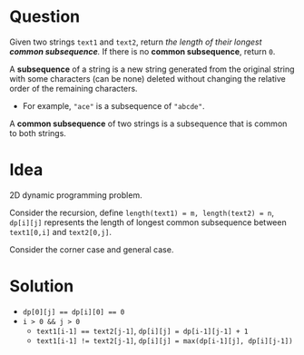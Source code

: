# Question

Given two strings `text1` and `text2`, return *the length of their longest **common subsequence**.* If there is no **common subsequence**, return `0`.

A **subsequence** of a string is a new string generated from the original string with some characters (can be none) deleted without changing the relative order of the remaining characters.

- For example, `"ace"` is a subsequence of `"abcde"`.

A **common subsequence** of two strings is a subsequence that is common to both strings.

# Idea

2D dynamic programming problem.

Consider the recursion, define `length(text1) = m, length(text2) = n`, `dp[i][j]` represents the length of longest common subsequence between `text1[0,i]` and `text2[0,j]`.

Consider the corner case and general case.

# Solution

- `dp[0][j] == dp[i][0] == 0`
- `i > 0 && j > 0`
  - `text1[i-1] == text2[j-1]`, `dp[i][j] = dp[i-1][j-1] + 1`
  - `text1[i-1] != text2[j-1]`, `dp[i][j] = max(dp[i-1][j], dp[i][j-1])`